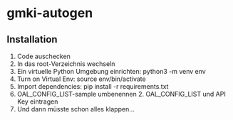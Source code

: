 # gmki-autogen

## Installation
1. Code auschecken
2. In das root-Verzeichnis wechseln
3. Ein virtuelle Python Umgebung einrichten: python3 -m venv env
4. Turn on Virtual Env: source env/bin/activate
5. Import dependencies: pip install -r requirements.txt
6. OAL_CONFIG_LIST-sample umbenennen 2. OAL_CONFIG_LIST und API Key eintragen
7. Und dann müsste schon alles klappen...
